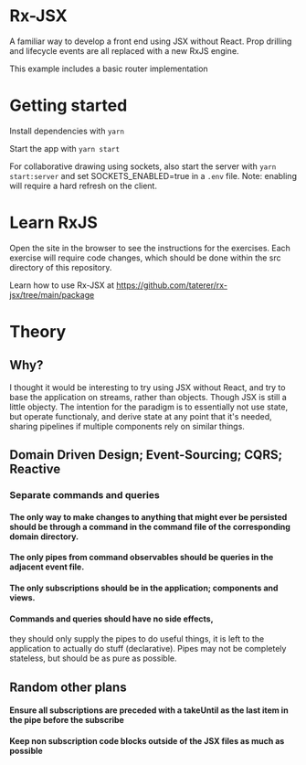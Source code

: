 # Rx-JSX
A familiar way to develop a front end using JSX without React. Prop drilling and lifecycle events are all replaced with a new RxJS engine.

This example includes a basic router implementation

# Getting started
Install dependencies with `yarn`

Start the app with `yarn start`

For collaborative drawing using sockets, also start the server with `yarn start:server` and set SOCKETS_ENABLED=true in a `.env` file. Note: enabling will require a hard refresh on the client.

# Learn RxJS
Open the site in the browser to see the instructions for the exercises. Each exercise will require code changes, which should be done within the src directory of this repository.

Learn how to use Rx-JSX at https://github.com/taterer/rx-jsx/tree/main/package

# Theory
## Why?
I thought it would be interesting to try using JSX without React, and try to base the application on streams, rather than objects. Though JSX is still a little objecty. The intention for the paradigm is to essentially not use state, but operate functionaly, and derive state at any point that it's needed, sharing pipelines if multiple components rely on similar things.
## Domain Driven Design; Event-Sourcing; CQRS; Reactive
### Separate commands and queries
#### The only way to make changes to anything that might ever be persisted should be through a command in the command file of the corresponding domain directory.
#### The only pipes from command observables should be queries in the adjacent event file.
#### The only subscriptions should be in the application; components and views.
#### Commands and queries should have no side effects,
they should only supply the pipes to do useful things,
it is left to the application to actually do stuff (declarative).
Pipes may not be completely stateless, but should be as pure as possible.

## Random other plans
#### Ensure all subscriptions are preceded with a takeUntil as the last item in the pipe before the subscribe
#### Keep non subscription code blocks outside of the JSX files as much as possible
